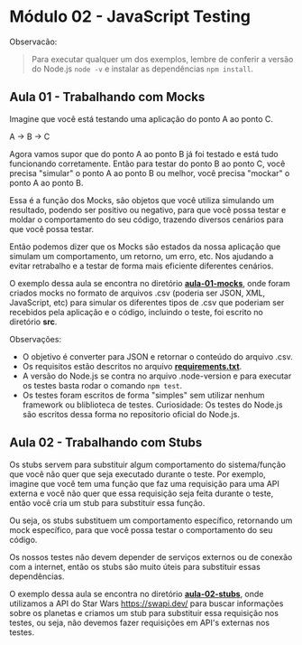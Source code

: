 # Módulo 02 - **JavaScript Testing**

Observacão:

> Para executar qualquer um dos exemplos, lembre de conferir a versão do Node.js `node -v` e instalar as dependências `npm install`.

## Aula 01 - Trabalhando com **Mocks**

Imagine que você está testando uma aplicação do ponto A ao ponto C.

A &rarr; B &rarr; C

Agora vamos supor que do ponto A ao ponto B já foi testado e está tudo funcionando corretamente. Então para testar do ponto B ao ponto C, você precisa "simular" o ponto A ao ponto B ou melhor, você precisa "mockar" o ponto A ao ponto B.

Essa é a função dos Mocks, são objetos que você utiliza simulando um resultado, podendo ser positivo ou negativo, para que você possa testar e moldar o comportamento do seu código, trazendo diversos cenários para que você possa testar.

Então podemos dizer que os Mocks são estados da nossa aplicação que simulam um comportamento, um retorno, um erro, etc. Nos ajudando a evitar retrabalho e a testar de forma mais eficiente diferentes cenários.

O exemplo dessa aula se encontra no diretório **[aula-01-mocks](./aula-01-mocks/)**, onde foram criados mocks no formato de arquivos .csv (poderia ser JSON, XML, JavaScript, etc) para simular os diferentes tipos de .csv que poderiam ser recebidos pela aplicação e o código, incluindo o teste, foi escrito no diretório **src**.

Observações:

- O objetivo é converter para JSON e retornar o conteúdo do arquivo .csv.
- Os requisitos estão descritos no arquivo **[requirements.txt](./aula-01-mocks/requirements.txt)**.
- A versão do Node.js se contra no arquivo .node-version e para executar os testes basta rodar o comando `npm test`.
- Os testes foram escritos de forma "simples" sem utilizar nenhum framework ou bliblioteca de testes. Curiosidade: Os testes do Node.js são escritos dessa forma no repositorio oficial do Node.js.

## Aula 02 - Trabalhando com **Stubs**

Os stubs servem para substituir algum comportamento do sistema/função que você não quer que seja executado durante o teste. Por exemplo, imagine que você tem uma função que faz uma requisição para uma API externa e você não quer que essa requisição seja feita durante o teste, então você cria um stub para substituir essa função.

Ou seja, os stubs substituem um comportamento específico, retornando um mock específico, para que você possa testar o comportamento do seu código.

Os nossos testes não devem depender de serviços externos ou de conexão com a internet, então os stubs são muito úteis para substituir essas dependências.

O exemplo dessa aula se encontra no diretório **[aula-02-stubs](./aula-02-stubs/)**, onde utilizamos a API do Star Wars <https://swapi.dev/> para buscar informações sobre os planetas e criamos um stub para substituir essa requisição nos testes, ou seja, não devemos fazer requisições em API's externas nos testes.
